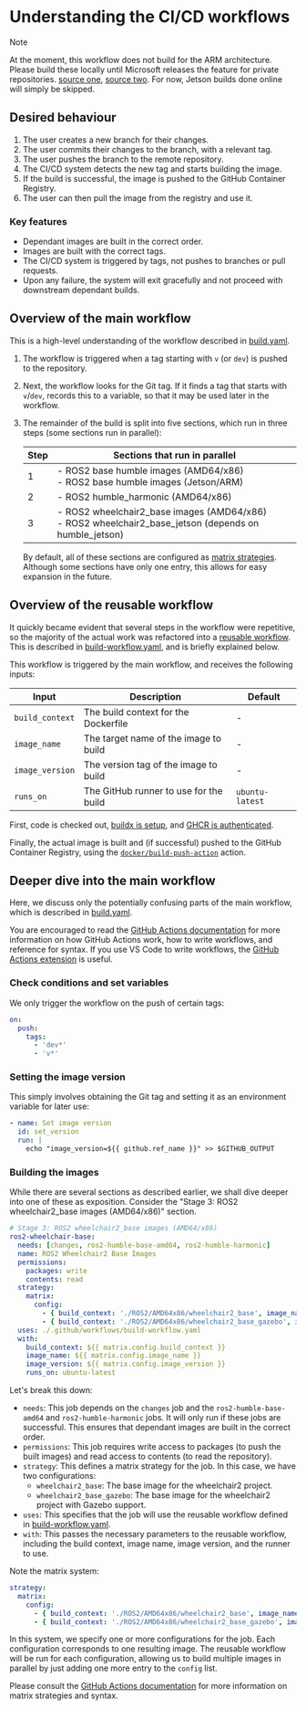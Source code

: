 # Understanding the CI/CD workflows

> [!NOTE]
> At the moment, this workflow does not build for the ARM architecture. Please build these locally until Microsoft releases the feature for private repositories. [source one](https://docs.github.com/en/actions/using-github-hosted-runners/using-github-hosted-runners/about-github-hosted-runners#standard-github-hosted-runners-for-public-repositories), [source two](https://docs.github.com/en/actions/using-github-hosted-runners/using-github-hosted-runners/about-github-hosted-runners#standard-github-hosted-runners-for--private-repositories). For now, Jetson builds done online will simply be skipped.

## Desired behaviour
1.  The user creates a new branch for their changes.
1.  The user commits their changes to the branch, with a relevant tag.
1.  The user pushes the branch to the remote repository.
1.  The CI/CD system detects the new tag and starts building the image.
1.  If the build is successful, the image is pushed to the GitHub Container Registry.
1.  The user can then pull the image from the registry and use it.

### Key features
-   Dependant images are built in the correct order.
-   Images are built with the correct tags.
-   The CI/CD system is triggered by tags, not pushes to branches or pull requests.
-   Upon any failure, the system will exit gracefully and not proceed with downstream dependant builds.

## Overview of the main workflow
This is a high-level understanding of the workflow described in [build.yaml](/.github/workflows/build.yaml).

1.  The workflow is triggered when a tag starting with `v` (or `dev`) is pushed to the repository.

1.  Next, the workflow looks for the Git tag. If it finds a tag that starts with `v`/`dev`, records this to a variable, so that it may be used later in the workflow.

1.  The remainder of the build is split into five sections, which run in three steps (some sections run in parallel):

    | Step | Sections that run in parallel |
    | --- | --- |
    | 1 | - ROS2 base humble images (AMD64/x86) <br> - ROS2 base humble images (Jetson/ARM) |
    | 2 | - ROS2 humble_harmonic (AMD64/x86) |
    | 3 | - ROS2 wheelchair2_base images (AMD64/x86) <br> - ROS2 wheelchair2_base_jetson (depends on humble_jetson) |

    By default, all of these sections are configured as [matrix strategies](https://docs.github.com/en/actions/writing-workflows/choosing-what-your-workflow-does/running-variations-of-jobs-in-a-workflow). Although some sections have only one entry, this allows for easy expansion in the future.

## Overview of the reusable workflow
It quickly became evident that several steps in the workflow were repetitive, so the majority of the actual work was refactored into a [reusable workflow](https://docs.github.com/en/actions/sharing-automations/reusing-workflows). This is described in [build-workflow.yaml](/.github/workflows/build-workflow.yaml), and is briefly explained below.

This workflow is triggered by the main workflow, and receives the following inputs:

| Input | Description | Default |
| --- | --- | --- |
| `build_context` | The build context for the Dockerfile | - |
| `image_name` | The target name of the image to build | - |
| `image_version` | The version tag of the image to build | - |
| `runs_on` | The GitHub runner to use for the build | `ubuntu-latest` |

First, code is checked out, [buildx is setup](https://github.com/docker/setup-buildx-action/tree/v3/), and [GHCR is authenticated](https://github.com/docker/setup-buildx-action/tree/v3/).

Finally, the actual image is built and (if successful) pushed to the GitHub Container Registry, using the [`docker/build-push-action`](https://github.com/docker/build-push-action/tree/v6/) action.


## Deeper dive into the main workflow
Here, we discuss only the potentially confusing parts of the main workflow, which is described in [build.yaml](/.github/workflows/build.yaml).

You are encouraged to read the [GitHub Actions documentation](https://docs.github.com/en/actions) for more information on how GitHub Actions work, how to write workflows, and reference for syntax. If you use VS Code to write workflows, the [GitHub Actions extension](https://marketplace.visualstudio.com/items?itemName=GitHub.vscode-github-actions) is useful.

### Check conditions and set variables
We only trigger the workflow on the push of certain tags:

```yaml
on:
  push:
    tags:
      - 'dev*'
      - 'v*'
```

### Setting the image version
This simply involves obtaining the Git tag and setting it as an environment variable for later use:

```yaml
- name: Set image version
  id: set_version
  run: |
    echo "image_version=${{ github.ref_name }}" >> $GITHUB_OUTPUT
```

### Building the images
While there are several sections as described earlier, we shall dive deeper into one of these as exposition. Consider the "Stage 3: ROS2 wheelchair2_base images (AMD64/x86)" section.

```yaml
# Stage 3: ROS2 wheelchair2_base images (AMD64/x86)
ros2-wheelchair-base:
  needs: [changes, ros2-humble-base-amd64, ros2-humble-harmonic]
  name: ROS2 Wheelchair2 Base Images
  permissions:
    packages: write
    contents: read
  strategy:
    matrix:
      config:
        - { build_context: './ROS2/AMD64x86/wheelchair2_base', image_name: 'wheelchair2_base', image_version: "${{ needs.changes.outputs.image_version }}" }
        - { build_context: './ROS2/AMD64x86/wheelchair2_base_gazebo', image_name: 'wheelchair2_base_gazebo', image_version: "${{ needs.changes.outputs.image_version }}" }
  uses: ./.github/workflows/build-workflow.yaml
  with:
    build_context: ${{ matrix.config.build_context }}
    image_name: ${{ matrix.config.image_name }}
    image_version: ${{ matrix.config.image_version }}
    runs_on: ubuntu-latest
```

Let's break this down:
-   `needs`: This job depends on the `changes` job and the `ros2-humble-base-amd64` and `ros2-humble-harmonic` jobs. It will only run if these jobs are successful. This ensures that dependant images are built in the correct order.
-   `permissions`: This job requires write access to packages (to push the built images) and read access to contents (to read the repository).
-   `strategy`: This defines a matrix strategy for the job. In this case, we have two configurations:
    -   `wheelchair2_base`: The base image for the wheelchair2 project.
    -   `wheelchair2_base_gazebo`: The base image for the wheelchair2 project with Gazebo support.
-   `uses`: This specifies that the job will use the reusable workflow defined in [build-workflow.yaml](/.github/workflows/build-workflow.yaml).
-   `with`: This passes the necessary parameters to the reusable workflow, including the build context, image name, image version, and the runner to use.

Note the matrix system:
```yaml
strategy:
  matrix:
    config:
      - { build_context: './ROS2/AMD64x86/wheelchair2_base', image_name: 'wheelchair2_base', image_version: "${{ needs.changes.outputs.image_version }}" }
      - { build_context: './ROS2/AMD64x86/wheelchair2_base_gazebo', image_name: 'wheelchair2_base_gazebo', image_version: "${{ needs.changes.outputs.image_version }}" }
```

In this system, we specify one or more configurations for the job. Each configuration corresponds to one resulting image. The reusable workflow will be run for each configuration, allowing us to build multiple images in parallel by just adding one more entry to the `config` list.

Please consult the [GitHub Actions documentation](https://docs.github.com/en/actions/writing-workflows/choosing-what-your-workflow-does/running-variations-of-jobs-in-a-workflow) for more information on matrix strategies and syntax.